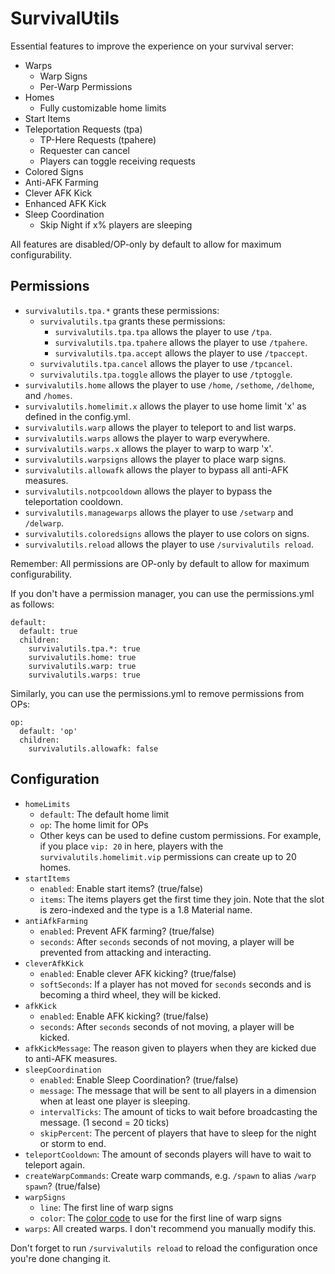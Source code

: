 # SurvivalUtils

Essential features to improve the experience on your survival server:

- Warps
  - Warp Signs
  - Per-Warp Permissions
- Homes
  - Fully customizable home limits
- Start Items
- Teleportation Requests (tpa)
  - TP-Here Requests (tpahere)
  - Requester can cancel
  - Players can toggle receiving requests
- Colored Signs
- Anti-AFK Farming
- Clever AFK Kick
- Enhanced AFK Kick
- Sleep Coordination
  - Skip Night if x% players are sleeping

All features are disabled/OP-only by default to allow for maximum configurability.

## Permissions

- `survivalutils.tpa.*` grants these permissions:
  - `survivalutils.tpa` grants these permissions:
    - `survivalutils.tpa.tpa` allows the player to use `/tpa`.
    - `survivalutils.tpa.tpahere` allows the player to use `/tpahere`.
    - `survivalutils.tpa.accept` allows the player to use `/tpaccept`.
  - `survivalutils.tpa.cancel` allows the player to use `/tpcancel`.
  - `survivalutils.tpa.toggle` allows the player to use `/tptoggle`.
- `survivalutils.home` allows the player to use `/home`, `/sethome`, `/delhome`, and `/homes`.
- `survivalutils.homelimit.x` allows the player to use home limit 'x' as defined in the config.yml.
- `survivalutils.warp` allows the player to teleport to and list warps.
- `survivalutils.warps` allows the player to warp everywhere.
- `survivalutils.warps.x` allows the player to warp to warp 'x'.
- `survivalutils.warpsigns` allows the player to place warp signs.
- `survivalutils.allowafk` allows the player to bypass all anti-AFK measures.
- `survivalutils.notpcooldown` allows the player to bypass the teleportation cooldown.
- `survivalutils.managewarps` allows the player to use `/setwarp` and `/delwarp`.
- `survivalutils.coloredsigns` allows the player to use colors on signs.
- `survivalutils.reload` allows the player to use `/survivalutils reload`.

Remember: All permissions are OP-only by default to allow for maximum configurability.

If you don't have a permission manager, you can use the permissions.yml as follows:

    default:
      default: true
      children:
        survivalutils.tpa.*: true
        survivalutils.home: true
        survivalutils.warp: true
        survivalutils.warps: true

Similarly, you can use the permissions.yml to remove permissions from OPs:

    op:
      default: 'op'
      children:
        survivalutils.allowafk: false

## Configuration

- `homeLimits`
  - `default`: The default home limit
  - `op`: The home limit for OPs
  - Other keys can be used to define custom permissions. For example, if you place `vip: 20` in here, players with the `survivalutils.homelimit.vip` permissions can create up to 20 homes.
- `startItems`
  - `enabled`: Enable start items? (true/false)
  - `items`: The items players get the first time they join. Note that the slot is zero-indexed and the type is a 1.8 Material name.
- `antiAfkFarming`
  - `enabled`: Prevent AFK farming? (true/false)
  - `seconds`: After `seconds` seconds of not moving, a player will be prevented from attacking and interacting.
- `cleverAfkKick`
  - `enabled`: Enable clever AFK kicking? (true/false)
  - `softSeconds`: If a player has not moved for `seconds` seconds and is becoming a third wheel, they will be kicked.
- `afkKick`
  - `enabled`: Enable AFK kicking? (true/false)
  - `seconds`: After `seconds` seconds of not moving, a player will be kicked.
- `afkKickMessage`: The reason given to players when they are kicked due to anti-AFK measures.
- `sleepCoordination`
  - `enabled`: Enable Sleep Coordination? (true/false)
  - `message`: The message that will be sent to all players in a dimension when at least one player is sleeping.
  - `intervalTicks`: The amount of ticks to wait before broadcasting the message. (1 second = 20 ticks)
  - `skipPercent`: The percent of players that have to sleep for the night or storm to end.
- `teleportCooldown`: The amount of seconds players will have to wait to teleport again.
- `createWarpCommands`: Create warp commands, e.g. `/spawn` to alias `/warp spawn`? (true/false)
- `warpSigns`
  - `line`: The first line of warp signs
  - `color`: The [color code](https://wiki.vg/Chat#Colors) to use for the first line of warp signs
- `warps`: All created warps. I don't recommend you manually modify this.

Don't forget to run `/survivalutils reload` to reload the configuration once you're done changing it.
